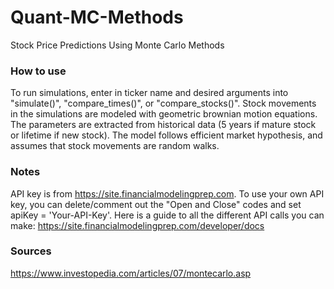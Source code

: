 # Quant-MC-Methods
Stock Price Predictions Using Monte Carlo Methods

### How to use
To run simulations, enter in ticker name and desired arguments into "simulate()", "compare_times()", or "compare_stocks()". 
Stock movements in the simulations are modeled with geometric brownian motion equations. The parameters are extracted from historical data (5 years if mature stock or lifetime if new stock). The model follows efficient market hypothesis, and assumes that stock movements are random walks.

### Notes
API key is from https://site.financialmodelingprep.com. To use your own API key, you can delete/comment out the "Open and Close" codes and set apiKey = 'Your-API-Key'.
Here is a guide to all the different API calls you can make: https://site.financialmodelingprep.com/developer/docs

### Sources
https://www.investopedia.com/articles/07/montecarlo.asp
